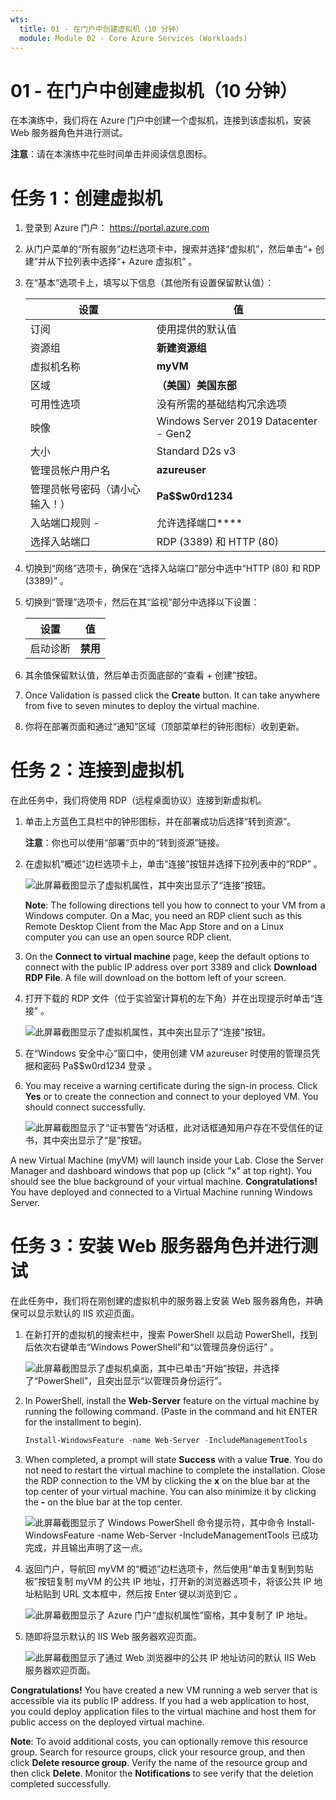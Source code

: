 ```yaml
---
wts:
  title: 01 - 在门户中创建虚拟机（10 分钟）
  module: Module 02 - Core Azure Services (Workloads)
---
```

# <a name="01---create-a-virtual-machine-in-the-portal-10-min"></a>01 - 在门户中创建虚拟机（10 分钟）

在本演练中，我们将在 Azure 门户中创建一个虚拟机，连接到该虚拟机，安装 Web 服务器角色并进行测试。 

**注意**：请在本演练中花些时间单击并阅读信息图标。 

# <a name="task-1-create-the-virtual-machine"></a>任务 1：创建虚拟机 
1. 登录到 Azure 门户： https://portal.azure.com

3. 从门户菜单的“所有服务”边栏选项卡中，搜索并选择“虚拟机”，然后单击“+ 创建”并从下拉列表中选择“+ Azure 虚拟机”   。

4. 在“基本”选项卡上，填写以下信息（其他所有设置保留默认值）：

    | 设置 | 值 |
    |  -- | -- |
    | 订阅 | 使用提供的默认值 |
    | 资源组 | **新建资源组** |
    | 虚拟机名称 | **myVM** |
    | 区域 | **（美国）美国东部**|
    | 可用性选项 | 没有所需的基础结构冗余选项|
    | 映像 | Windows Server 2019 Datacenter - Gen2|
    | 大小 | Standard D2s v3|
    | 管理员帐户用户名 | **azureuser** |
    | 管理员帐号密码（请小心输入！） | **Pa$$w0rd1234**|
    | 入站端口规则 - | 允许选择端口****|
    | 选择入站端口 | RDP (3389) 和 HTTP (80) | 

5. 切换到“网络”选项卡，确保在“选择入站端口”部分中选中“HTTP (80) 和 RDP (3389)” 。

6. 切换到“管理”选项卡，然后在其“监视”部分中选择以下设置：

    | 设置 | 值 |
    | -- | -- |
    | 启动诊断 | **禁用**|

7. 其余值保留默认值，然后单击页面底部的“查看 + 创建”按钮。

8. Once Validation is passed click the <bpt id="p1">**</bpt>Create<ept id="p1">**</ept> button. It can take anywhere from five to seven minutes to deploy the virtual machine.

9. 你将在部署页面和通过“通知”区域（顶部菜单栏的钟形图标）收到更新。

# <a name="task-2-connect-to-the-virtual-machine"></a>任务 2：连接到虚拟机

在此任务中，我们将使用 RDP（远程桌面协议）连接到新虚拟机。 

1. 单击上方蓝色工具栏中的钟形图标，并在部署成功后选择“转到资源”。 

    **注意**：你也可以使用“部署”页中的“转到资源”链接。 

2. 在虚拟机“概述”边栏选项卡上，单击“连接”按钮并选择下拉列表中的“RDP”  。

    ![此屏幕截图显示了虚拟机属性，其中突出显示了“连接”按钮。](../images/0101.png)

    <bpt id="p1">**</bpt>Note<ept id="p1">**</ept>: The following directions tell you how to connect to your VM from a Windows computer. On a Mac, you need an RDP client such as this Remote Desktop Client from the Mac App Store and on a Linux computer you can use an open source RDP client.

2. On the <bpt id="p1">**</bpt>Connect to virtual machine<ept id="p1">**</ept> page, keep the default options to connect with the public IP address over port 3389 and click <bpt id="p2">**</bpt>Download RDP File<ept id="p2">**</ept>. A file will download on the bottom left of your screen.

3. 打开下载的 RDP 文件（位于实验室计算机的左下角）并在出现提示时单击“连接” 。 

    ![此屏幕截图显示了虚拟机属性，其中突出显示了“连接”按钮。 ](../images/0102.png)

4. 在“Windows 安全中心”窗口中，使用创建 VM azureuser 时使用的管理员凭据和密码 Pa$$w0rd1234 登录  。 

5. You may receive a warning certificate during the sign-in process. Click <bpt id="p1">**</bpt>Yes<ept id="p1">**</ept> or to create the connection and connect to your deployed VM. You should connect successfully.

    ![此屏幕截图显示了“证书警告”对话框，此对话框通知用户存在不受信任的证书，其中突出显示了“是”按钮。 ](../images/0104.png)

A new Virtual Machine (myVM) will launch inside your Lab. Close the Server Manager and dashboard windows that pop up (click "x" at top right). You should see the blue background of your virtual machine. <bpt id="p1">**</bpt>Congratulations!<ept id="p1">**</ept> You have deployed and connected to a Virtual Machine running Windows Server. 

# <a name="task-3-install-the-web-server-role-and-test"></a>任务 3：安装 Web 服务器角色并进行测试

在此任务中，我们将在刚创建的虚拟机中的服务器上安装 Web 服务器角色，并确保可以显示默认的 IIS 欢迎页面。 

1. 在新打开的虚拟机的搜索栏中，搜索 PowerShell 以启动 PowerShell，找到后依次右键单击“Windows PowerShell”和“以管理员身份运行”  。

    ![此屏幕截图显示了虚拟机桌面，其中已单击“开始”按钮，并选择了“PowerShell”，且突出显示“以管理员身份运行”。](../images/0105.png)

2. In PowerShell, install the <bpt id="p1">**</bpt>Web-Server<ept id="p1">**</ept> feature on the virtual machine by running the following command. (Paste in the command and hit ENTER for the installment to begin).

    ```PowerShell
    Install-WindowsFeature -name Web-Server -IncludeManagementTools
    ```
  
3. When completed, a prompt will state <bpt id="p1">**</bpt>Success<ept id="p1">**</ept> with a value <bpt id="p2">**</bpt>True<ept id="p2">**</ept>. You do not need to restart the virtual machine to complete the installation. Close the RDP connection to the VM by clicking the <bpt id="p1">**</bpt>x<ept id="p1">**</ept> on the blue bar at the top center of your virtual machine. You can also minimize it by clicking the <bpt id="p1">**</bpt><ph id="ph1">-</ph><ept id="p1">**</ept> on the blue bar at the top center.

    ![此屏幕截图显示了 Windows PowerShell 命令提示符，其中命令 Install-WindowsFeature -name Web-Server -IncludeManagementTools 已成功完成，并且输出声明了这一点。](../images/0106.png)

4. 返回门户，导航回 myVM 的“概述”边栏选项卡，然后使用“单击复制到剪贴板”按钮复制 myVM 的公共 IP 地址，打开新的浏览器选项卡，将该公共 IP 地址粘贴到 URL 文本框中，然后按 Enter 键以浏览到它  。

    ![此屏幕截图显示了 Azure 门户“虚拟机属性”窗格，其中复制了 IP 地址。](../images/0107.png)

5. 随即将显示默认的 IIS Web 服务器欢迎页面。

    ![此屏幕截图显示了通过 Web 浏览器中的公共 IP 地址访问的默认 IIS Web 服务器欢迎页面。](../images/0108.png)

<bpt id="p1">**</bpt>Congratulations!<ept id="p1">**</ept> You have created a new VM running a web server that is accessible via its public IP address. If you had a web application to host, you could deploy application files to the virtual machine and host them for public access on the deployed virtual machine.


<bpt id="p1">**</bpt>Note<ept id="p1">**</ept>: To avoid additional costs, you can optionally remove this resource group. Search for resource groups, click your resource group, and then click <bpt id="p1">**</bpt>Delete resource group<ept id="p1">**</ept>. Verify the name of the resource group and then click <bpt id="p1">**</bpt>Delete<ept id="p1">**</ept>. Monitor the <bpt id="p1">**</bpt>Notifications<ept id="p1">**</ept> to see verify that the deletion completed successfully. 
